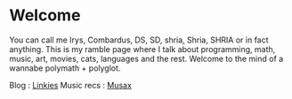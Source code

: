# Welcome
You can call me Irys, Combardus, DS, SD, shria, Shria, SHRIA or in fact anything. This is my ramble page where I talk about programming, math, music, art, movies, cats, languages and the rest. Welcome to the mind of a wannabe polymath + polyglot.

Blog : [Linkies](https://shria-devarakonda.github.io/shria/shria-blogs)
Music recs : [Musax](https://shria-devarakonda.github.io/shria/shria-music)
